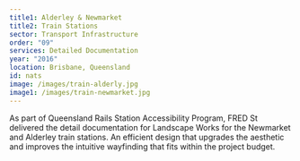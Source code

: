 ```yaml
---
title1: Alderley & Newmarket
title2: Train Stations
sector: Transport Infrastructure
order: "09"
services: Detailed Documentation
year: "2016"
location: Brisbane, Queensland
id: nats
image: /images/train-alderly.jpg
image1: /images/train-newmarket.jpg
---
```

As part of Queensland Rails Station Accessibility Program, FRED St delivered the detail documentation for Landscape Works for the Newmarket and Alderley train stations. An efficient design that upgrades the aesthetic and improves the intuitive wayfinding that fits within the project budget.